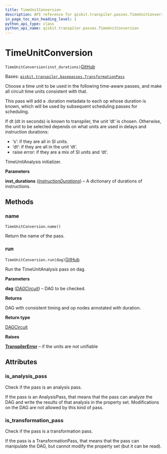 ```yaml
---
title: TimeUnitConversion
description: API reference for qiskit.transpiler.passes.TimeUnitConversion
in_page_toc_min_heading_level: 1
python_api_type: class
python_api_name: qiskit.transpiler.passes.TimeUnitConversion
---
```


# TimeUnitConversion

<span id="qiskit.transpiler.passes.TimeUnitConversion" />

`TimeUnitConversion(inst_durations)`[GitHub](https://github.com/qiskit/qiskit/tree/stable/0.20/qiskit/transpiler/passes/scheduling/time_unit_conversion.py "view source code")

Bases: [`qiskit.transpiler.basepasses.TransformationPass`](qiskit.transpiler.TransformationPass "qiskit.transpiler.basepasses.TransformationPass")

Choose a time unit to be used in the following time-aware passes, and make all circuit time units consistent with that.

This pass will add a .duration metadata to each op whose duration is known, which will be used by subsequent scheduling passes for scheduling.

If dt (dt in seconds) is known to transpiler, the unit ‘dt’ is chosen. Otherwise, the unit to be selected depends on what units are used in delays and instruction durations:

*   ‘s’: if they are all in SI units.
*   ‘dt’: if they are all in the unit ‘dt’.
*   raise error: if they are a mix of SI units and ‘dt’.

TimeUnitAnalysis initializer.

**Parameters**

**inst\_durations** ([*InstructionDurations*](qiskit.transpiler.InstructionDurations "qiskit.transpiler.InstructionDurations")) – A dictionary of durations of instructions.

## Methods

### name

<span id="qiskit.transpiler.passes.TimeUnitConversion.name" />

`TimeUnitConversion.name()`

Return the name of the pass.

### run

<span id="qiskit.transpiler.passes.TimeUnitConversion.run" />

`TimeUnitConversion.run(dag)`[GitHub](https://github.com/qiskit/qiskit/tree/stable/0.20/qiskit/transpiler/passes/scheduling/time_unit_conversion.py "view source code")

Run the TimeUnitAnalysis pass on dag.

**Parameters**

**dag** ([*DAGCircuit*](qiskit.dagcircuit.DAGCircuit "qiskit.dagcircuit.DAGCircuit")) – DAG to be checked.

**Returns**

DAG with consistent timing and op nodes annotated with duration.

**Return type**

[DAGCircuit](qiskit.dagcircuit.DAGCircuit "qiskit.dagcircuit.DAGCircuit")

**Raises**

[**TranspilerError**](qiskit.transpiler.TranspilerError "qiskit.transpiler.TranspilerError") – if the units are not unifiable

## Attributes

<span id="qiskit.transpiler.passes.TimeUnitConversion.is_analysis_pass" />

### is\_analysis\_pass

Check if the pass is an analysis pass.

If the pass is an AnalysisPass, that means that the pass can analyze the DAG and write the results of that analysis in the property set. Modifications on the DAG are not allowed by this kind of pass.

<span id="qiskit.transpiler.passes.TimeUnitConversion.is_transformation_pass" />

### is\_transformation\_pass

Check if the pass is a transformation pass.

If the pass is a TransformationPass, that means that the pass can manipulate the DAG, but cannot modify the property set (but it can be read).

